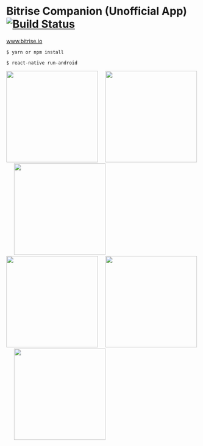 # Bitrise Companion (Unofficial App) [![Build Status](https://www.bitrise.io/app/4ba5613c780c286f/status.svg?token=DdUSNiFheQQs8V1lfocYEA)](https://www.bitrise.io/app/4ba5613c780c286f)
www.bitrise.io

```
$ yarn or npm install
```

```
$ react-native run-android
```


<img src="https://github.com/rennanc/bitrise-companion/blob/master/screenshots/Screenshot_1.png" width="240" />&nbsp;&nbsp;&nbsp;&nbsp;
<img src="https://github.com/rennanc/bitrise-companion/blob/master/screenshots/Screenshot_2.png" width="240" />&nbsp;&nbsp;&nbsp;&nbsp;
<img src="https://github.com/rennanc/bitrise-companion/blob/master/screenshots/Screenshot_3.png" width="240" />&nbsp;&nbsp;&nbsp;&nbsp;
<img src="https://github.com/rennanc/bitrise-companion/blob/master/screenshots/Screenshot_4.png" width="240" />&nbsp;&nbsp;&nbsp;&nbsp;
<img src="https://github.com/rennanc/bitrise-companion/blob/master/screenshots/Screenshot_5.png" width="240" />&nbsp;&nbsp;&nbsp;&nbsp;
<img src="https://github.com/rennanc/bitrise-companion/blob/master/screenshots/Screenshot_6.png" width="240" />&nbsp;&nbsp;&nbsp;&nbsp;
